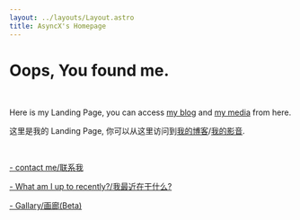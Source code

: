 ```yaml
---
layout: ../layouts/Layout.astro
title: AsyncX's Homepage
---
```


# Oops, You found me.

<br>

Here is my Landing Page, you can access [my blog](https://blog.asyncx.top) and [my media](https://neodb.social/users/AsyncX/) from here.

这里是我的 Landing Page, 你可以从这里访问到[我的博客](https://blog.asyncx.top)/[我的影音](https://neodb.social/users/AsyncX/).

<br>

[- contact me/联系我](/contact)

[- What am I up to recently?/我最近在干什么?](/recent)

[- Gallary/画廊(Beta)](/gallery)